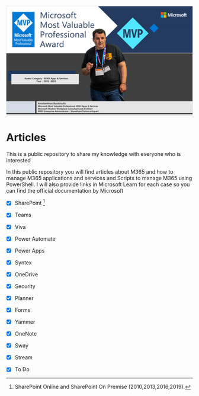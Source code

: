 
![Boutsioulis_Konstantinos!](/assets/image.png "Me")

# Articles

This is a public repository to share my knowledge with everyone who is interested 

In this public repository you will find articles about M365 and how to manage  M365 applications and services and Scripts to manage M365 using PowerShell. 
I will also provide links in Microsoft Learn for each case so you can find the official documentation by Microsoft 




- [x] SharePoint [^1]
- [x] Teams
- [x] Viva
- [x] Power Automate
- [x] Power Apps
- [x] Syntex
- [x] OneDrive
- [x] Security
- [x] Planner
- [x] Forms
- [x] Yammer
- [x] OneNote
- [x] Sway
- [x] Stream
- [x] To Do








[^1]: SharePoint Online and SharePoint On Premise (2010,2013,2016,2019).
